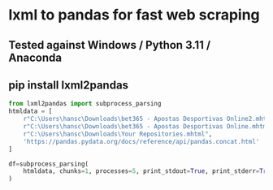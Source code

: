 # lxml to pandas for fast web scraping

## Tested against Windows / Python 3.11 / Anaconda

## pip install lxml2pandas

```python
from lxml2pandas import subprocess_parsing
htmldata = [
    r"C:\Users\hansc\Downloads\bet365 - Apostas Desportivas Online2.mhtml",
    r"C:\Users\hansc\Downloads\bet365 - Apostas Desportivas Online.mhtml",
    r"C:\Users\hansc\Downloads\Your Repositories.mhtml",
    'https://pandas.pydata.org/docs/reference/api/pandas.concat.html'
]

df=subprocess_parsing(
    htmldata, chunks=1, processes=5, print_stdout=True, print_stderr=True
)

```